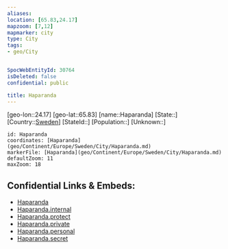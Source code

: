 ```yaml
---
aliases: 
location: [65.83,24.17]
mapzoom: [7,12] 
mapmarker: city 
type: City
tags:
- geo/City


SpocWebEntityId: 30764
isDeleted: false
confidential: public

title: Haparanda
---
```

[geo-lon::24.17]
[geo-lat::65.83]
[name::Haparanda]
[State::]
[Country::[Sweden](geo/Continent/Europe/Sweden.md)]
[StateId::]
[Population::]
[Unknown::]


```leaflet
id: Haparanda
coordinates: [Haparanda](geo/Continent/Europe/Sweden/City/Haparanda.md)
markerFile: [Haparanda](geo/Continent/Europe/Sweden/City/Haparanda.md)
defaultZoom: 11 
maxZoom: 18
```


## Confidential Links & Embeds: 
- [Haparanda](../../../../../../_public/geo/Continent/Europe/Sweden/City/Haparanda.md) 
- [Haparanda.internal](../../../../../../_internal/geo/Continent/Europe/Sweden/City/Haparanda.internal.md) 
- [Haparanda.protect](../../../../../../_protect/geo/Continent/Europe/Sweden/City/Haparanda.protect.md) 
- [Haparanda.private](../../../../../../_private/geo/Continent/Europe/Sweden/City/Haparanda.private.md) 
- [Haparanda.personal](../../../../../../_personal/geo/Continent/Europe/Sweden/City/Haparanda.personal.md) 
- [Haparanda.secret](../../../../../../_secret/geo/Continent/Europe/Sweden/City/Haparanda.secret.md) 
